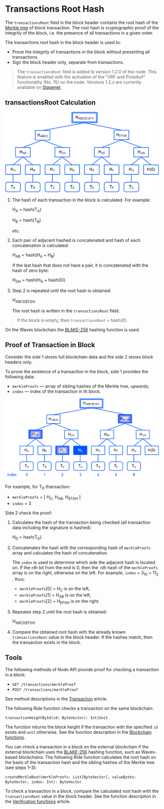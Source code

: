 # Transactions Root Hash

The `transactionsRoot` field in the block header contains the root hash of the [Merkle tree](https://ru.wikipedia.org/wiki/Дерево_хешей) of block transaction. The root hash is cryptographic proof of the integrity of the block, i.e. the presence of all transactions in a given order.

The transactions root hash in the block header is used to:

* Prove the integrity of transactions in the block without presenting all transactions.
* Sign the block header only, separate from transactions.

> The `transactionsRoot` field is added to version 1.2.0 of the node. This feature is enabled with the activation of the "VRF and Protobuf" functionality (No. 15) on the node. Versions 1.2.x are currently available on [Stagenet](/en/blockchain/blockchain-network/stage-network).

## transactionsRoot Сalculation

![](./_assets/merkle1.png)

1. The hash of each transaction in the block is calculated. For example:

   H<sub>A</sub> = hash(T<sub>A</sub>)

   H<sub>B</sub> = hash(T<sub>B</sub>)

   etc.

2. Each pair of adjacent hashed is concatenated and hash of each concatenation is calculated:

   H<sub>AB</sub> = hash(H<sub>A</sub> + H<sub>B</sub>)

   If the last hash that does not have a pair, it is concatenated with the hash of zero byte:
   
   H<sub>GH</sub> = hash(H<sub>G</sub> + hash(0))

3. Step 2 is repeated until the root hash is obtained:

   H<sub>ABCDEFGH</sub>
   
   The root hash is written in the `transactionsRoot` field.

> If the block is empty, then `transactionsRoot` = hash(0).

On the Waves blockchain the [BLAKE-256](https://en.wikipedia.org/wiki/BLAKE_%28hash_function%29) hashing function is used.

## Proof of Transaction in Block

Consider the side&nbsp;1 stores full blockchain data and the side&nbsp;2 stores block headers only.

To prove the existence of a transaction in the block, side 1 provides the following data:

* `merkleProofs` — array of sibling hashes of the Merkle tree, upwards;
* `index` — index of the transaction in th block.

![](./_assets/merkle2.png)

For example, for T<sub>D</sub> thansaction:

* `merkleProofs` = [ H<sub>С</sub>, H<sub>AB</sub>, H<sub>EFGH</sub> ]
* `index` = 3

Side 2 check the proof:

1. Calculates the hash of the transaction being checked (all transaction data including the signature is hashed):

   H<sub>D</sub> = hash(T<sub>D</sub>)

2. Concatenates the hash with the corresponding hash of `merkleProofs` array and calculates the hash of concatenation.

   The `index` is used to determine which side the adjacent hash is located on. If the `n`th bit from the end is 0, then the` n`th hash of the `merkleProofs` array is on the right, otherwise on the left.
   For example, `index` = 3<sub>10</sub> = 11<sub>2</sub> , thus:
   
   * `merkleProofs`[0] = H<sub>С</sub> is on the left,
   * `merkleProofs`[1] = H<sub>AB</sub> is on the left,
   * `merkleProofs`[2] = H<sub>EFGH</sub> is on the right.

3. Repeates step 2 until the root hash is obtained:

   H<sub>ABCDEFGH</sub>

4. Compare the obtained root hash with the already known `transactionsRoot` value in the block header. If the hashes match, then the transaction exists in the block.

## Tools

The following methods of Node API provide proof for checking a transaction in a block:

* `GET /transactions/merkleProof`
* `POST /transactions/merkleProof`

See method descriptions in the [Transaction](/en/waves-node/node-api/transactions) article.

The following Ride function checks a transaction on the same blockchain:

```
transactionHeightById(id: ByteVector): Int|Unit
```

The function returns the block height if the transaction with the specified `id` exists and `unit` otherwise. See the function description in the [Blockchain functions](/en/ride/functions/built-in-functions/blockchain-functions#transactionheightbyid).

You can check a transaction in a block on the external blockchain if the external blockchain uses the [BLAKE-256](https://en.wikipedia.org/wiki/BLAKE_%28hash_function%29) hashing function, such as Waves-based blockchains. The following Ride function calculates the root hash on the basis of the transaction hash and the sibling hashes of the Merkle tree (see steps 1–3): 

```
createMerkleRoot(merkleProofs: List[ByteVector], valueBytes: ByteVector, index: Int): ByteVector
```

To check a transaction in a block, compare the calculated root hash with the `transactionsRoot` value in the block header. See the function description in the [Verification functions](/en/ride/functions/built-in-functions/verification-functions#createmerkleroothash) article.
